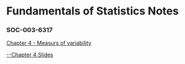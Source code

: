 <b><h1>Fundamentals of Statistics Notes</h1></b>
            <h3>    SOC-003-6317      </h3>


<a href='https://github.com/1d8/school-notes/blob/master/chapter4soc.pdf'>Chapter 4 - Measurs of variability</a>

<a href ='https://github.com/1d8/school-notes/blob/master/chapter4-slides.pdf'>--Chapter 4 Slides</a>
